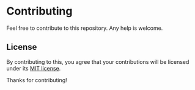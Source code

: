 # Contributing

Feel free to contribute to this repository. Any help is welcome.

## License

By contributing to this, you agree that your contributions will be licensed under its [MIT license](LICENSE).

Thanks for contributing!